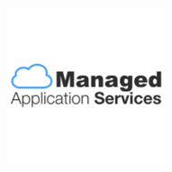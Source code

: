 <title>GreenPI</title>
<div class="navbar navbar-fixed-top"></div>
<br><br><br><br><br><br><br><br><br>
<img src="readme-img/mas-logo.png" style="width: 280px; margin-left: -12px;">

<xmp theme="Cerulean" style="display:none;">

# greenpi

> raising environmental consciousness within an organization

<div style="page-break-after: always;"></div>

##Getting started

1. plug in the RaspberryPI to the small LCD with a HDMI connector
- plug in the Raspberry PI to power with a micro-usb connector
- Wait for about **90 seconds**
- You should see the main screen on the tiny LCD

  ![](readme-img/main.png)
- In your administrator computer, find out the IP address of this RaspberryPI by scanning the connected devices to your router. E.g. `172.16.1.0`
- Visit the IP address in your computer's Chrome browser. E.g. `{GREENPI_IP_ADDRESS}:8000`
- Visit the status your computer's Chrome browser. E.g. `{GREENPI_IP_ADDRESS}:8000/status`
- Visit the admin page in your computer's Chrome browser. E.g. `{GREENPI_IP_ADDRESS}:8000/admin`. The default login credentials are:

  ```
  User Name: sprout
  Password: greenpi
  ``` 
  
  ![](readme-img/admin.png) 
- Add the admin details accordingly on the admin page after logging in successfully
  
  ![](readme-img/admin-success.png)
- Go to the main page `{GREENPI_IP_ADDRESS}:8000` from your admin computer and click start.

###future changes

Just go to any browser from your admin laptop and access

1. **Change Settings**: To change any admin settings such as posters or logo access the raspberry pi's ip from your admin computer's browser again. E.g. `{GREENPI_IP_ADDRESS}:8000/admin`
1. **Stop simulation**: To stop the simulation and restart it click the hidden `PAUSE` simulation button as shown below.

  ![](readme-img/stop-click.jpg)

1. **Start simulation**: To start the simulation just click the `START` button in the middle of the screen.

  ![](readme-img/start-click.jpg)

<div style="page-break-after: always;"></div>

##Equipment

1. Raspberry PI Model B+ (waiting for Model 2 to have Graphic support for Chromium)
1. Micro USB power adapter for pi
1. LCD screen 1280 x 800
1. HDMI cable for the LCD
1. Power cable for the LCD
1. 8GB SD Card (Speed 10x) 

<div style="page-break-after: always;"></div>

##deploy to raspberrypi

1. ssh into the greenpi

  ```
  ssh greenpi 
  ```
1. go to `~/apps/greenpi` and get the latest repo code

  ```
  git pull && npm i
  npm start # or npm run reset
  ```
1. visit browser [localhost:8000](http://localhost:8000)

##install for development

1. git clone 

  ```
  $ git@github.com:ManagedApplicationServices/greenpi.git
  $ cd greenpi
  ```
1. install packages
  
  ```
  $ brew install redis
  $ npm i -g bower log.io
  $ npm i && bower i
  ```
1. setup config files

  ```
  $ cp config.sample.js config.js # amend appPath
  $ cp config/harvester.sample.conf ~/.log.io/harvester.conf # edit greenpi path for all 24 lines
  $ cp .env.sample .env # edit environment variable
  ```
1. create log folder and files

  ```
  $ mkdir logs
  $ cd logs
  $ for file in log.backup.{00..23}; do touch "$file"; done
  $ ls
  log.backup.00 log.backup.03 log.backup.06 log.backup.09 log.backup.12 log.backup.15 log.backup.18 log.backup.21
  log.backup.01 log.backup.04 log.backup.07 log.backup.10 log.backup.13 log.backup.16 log.backup.19 log.backup.22
  log.backup.02 log.backup.05 log.backup.08 log.backup.11 log.backup.14 log.backup.17 log.backup.20 log.backup.23
  ```
1. start redis (it should already be started by the daemon) and log server - run them in background or another shell

  ```
  $ redis-server &
  $ log.io-server &
  $ log.io-harvester &
  ```
1. start kraken with node and visit browser 

  ```
  # reset or start
  $ npm run reset 
  $ npm start 
  ```
1. visit the browser

  1. [localhost:8000](http://localhost:8000/) - simulation
  - [localhost:8000](http://localhost:8000/status) - status page
  - [localhost:8000](http://localhost:8000/admin) - admin settings
  - [localhost:28778](http://localhost:28778/) - log


##install fresh in a raspberry pi

1. clone the repo

  ```
  git clone git@github.com:ManagedApplicationServices/greenpi.git
  ```

###config
  
1. create the general config file

  ```
  cp config.sample.js config.js
  ```
  edit `printerIP`, `paperUsageCap`, `totalPrinters` in the config file `sudo nano config.js`

  ```
  module.exports = {
    "printerIP": "172.19.107.61",
    "paperUsageCap": 1000,
    "totalPrinters": 4,
    ...
  }
  ``` 
1. create app specific config file

	```
	cp config/development.json config/production.json
	```
	
	amend `development` to `production` and edit the wifi network access:
	
	```
	...
	{
    "production": {
      "num": 1,
      "wifi": "wlan0"
    }	
  }
	```
1. create `.env` file from sample:

  ```
  cp .env.sample .env
  ```

  edit `NODE_ENV`:

  ```
  NODE_ENV=development
  ```
1. install npm packages

  ```
  npm i -g log.io
  npm i # bower not needed as compiled css / js files are in the repo
  ```
1. initialise logging
1. start the server in any one of the 2 ways:

  1. to reset the db

    ```
    $ npm run reset
    ```
  - to start the server without any reset and continue automatically from last left state
    ```
    $ npm start
    ```
1. go to url [localhost:8000/admin](localhost:8000/admin) to amend the settings. default settings are:

  - username: `sprout`
  - password: `greenpi`

##logging

###first time

1. create empty log files for hour `00` to hour `23` in folder `logs`:

  ```
  $ for file in log.backup.{00..23}; do touch "$file"; done
  ```
- configure log harvester file `nano ~/.log.io/harvester.conf` with the log filepaths

  ```
  cp config/harvester.sample.conf ~/.log.io/harvester.conf
  ```

###each time
  
1. start log server and harvester (should be started by the kiosk mode)

  ```
  $ log.io-server
  $ log.io-harvester
  ```
- For accessing logs in the browser, go to:

  ```
  http://{GREENPI_IP_ADDRESS}:28778
  ```

##prepare sd card for brand new rpi

###1. initial setup

1. **Install**: [raspbian](http://www.raspberrypi.org/downloads/) **Jessie** on a 8GB SD Card (speed 10x)
- **bootup**: rpi and login with default credentials:

  ```
  login: pi
  password: raspberry
  ```
- general configuration with `sudo raspi-config`
- **Hostname and Hosts**
  1. set hostname of the rpi in file `/etc/hostname`

    ```
    greenpi
    ```
  - set host of the rpi in file `/etc/hosts` in the last line

    ```
    127.0.1.1 greenpi
    ```
- **Keyboard**
  1. change the keyboard layout to US
  
    ```
    sudo nano /etc/default/keyboard
    ```
    
    in the file
    
    ```
    XKBLAYOUT="us"
    ```

- **add new user**
  1. add new user `developer` and its password
  
    ```
    sudo useradd -m developer
    sudo passwd developer
    ```
  1. add user `developer` to sudoers list in file `/etc/sudoers` at the last line

    ```
    developer ALL=(ALL) NOPASSWD: ALL
    ``` 
1. reboot the pi with `sudo reboot`
1. setup wifi accordingly
1. **update** packages with an ethernet connection

  ```
  sudo apt-get update
  sudo apt-get upgrade
  ```

###2. install

1. Chromium browser with Raspbian Wheezy `sudo apt-get install chromium`
- Redis with `sudo apt-get install redis-server`

1. setup logging
	1. Access URL in the browser `{GREENPI_IP_ADDRESS}:28778`

1. **setup other config**

	1. `cp config/.xinitrc /home/developer/.xinitrc` 
	- `cp config/rc.local.sample /etc/rc.local`
	- `cp cmdline.txt.sample /boot/cmdline.txt`
	- `cp config.txt.sample /boot/config.txt`

1. **install** login GUI with `startx`
	1. [install](https://github.com/creationix/nvm#install-script) `nvm`
	
1. **setup ssh**: 
	1. ensure the ssh keys are stored in user folder `/home/developer/.ssh` and not under the root
	- create ssh keys with `ssh-keygen -t rsa -f greenpi -C "rspapps@ricoh.sg"`
	- [add SSH keys to github](https://help.github.com/articles/generating-ssh-keys/#step-4-add-your-ssh-key-to-your-account)
1. **shutdown / restart**

  1. shutdown
  
    ```
    sudo shutdown now
    ```
  1. reboot
  
    ```
    sudo reboot 
    ```

##configure RPi kiosk mode

1. edit file `/home/developer/.xinitrc`. Ensure you install `sudo apt-get install unclutter`.

  ```
  unclutter -idle 15 -root &
  xset -dpms &
  xset s off &
  
  cd ~/apps/greenpi
  nvm use iojs
  log.io-server &
  log.io-harvester &
  /home/developer/.nvm/versions/io.js/v1.6.2/bin/node server.js & > greenpi_xinitrc_log.log 2> greenpi_xinitrc_error.log
  sleep 10
  
  while true; do
    killall -TERM chromium 2>/dev/null;
    sleep 2;
    killall -9 chromium 2>/dev/null;
    chromium --incognito --kiosk --window-size=1280,800 --window-position=0,0 http://localhost:8000
  done;
  ```
1. edit file `/etc/rc.local` with login as user `developer` and `startx`

  ```
  ...
  # Print the IP address
  su -l developer -c startx &
  ...
  ```
1. edit file `/boot/cmdline.txt` add `loglevel=2` at the end
1. exit kiosk mode to command line press:

  ```
  Ctrl + Alt + F2
  ```

##configure RPi Wifi (WPA personal)

1. edit file `sudo nano /etc/network/interfaces`

  ```
  auto wlan0
  auto lo
  
  iface lo inet loopback
  iface eth0 inet dhcp
  
  allow-hotplug wlan0
  iface wlan0 inet dhcp
  
  wpa-conf /etc/wpa_supplicant/wpa_supplicant.conf
  ```
1. edit config file `sudo nano /etc/wpa_supplicant/wpa_supplicant.conf`.

  ``` 
  ctrl_interface=DIR=/var/run/wpa_supplicant GROUP=netdev
  update_config=1

  network={
    ssid="your ssid"
    psk="password"
    proto=WPA
    key_mgmt=WPA-PSK
    pairwise=TKIP
    auth_alg=OPEN
  }
  
  network={
    ssid="another ssid"
    psk="password"
    proto=WPA
    key_mgmt=WPA-PSK
    pairwise=TKIP
    auth_alg=OPEN
  }
  ``` 
1. shutdown and restart connection

  ```
  sudo /etc/init.d/networking restart # method 1
  sudo ifdown wlan0 # method 2
  sudo ifup wlan0
  ``` 
1. check connection

  ```
  ping 8.8.8.8
  ```
1. get rpi's ip address

  ```
  ifconfig # read wlan0, 2nd line: inet addr
  ```

##backups for the sd card images

###from backup to sd card

1. All SD card images can be found in RSP AWS S3 bucket `rspdeveloper` in the filename format of `YYYYMMDD-greenpiVxx.xx.xx.img.gz`. Versions correspond to git tags deployed to production in the Raspberry PI.

  ![](readme-img/aws-s3-backups.png)
  
1. Choose the latest image according to part of the filename `YYMMDD` > Right click > Download
1. Unzip / decompress it in the command line

  ```
  tar -zvxf greenpi.img.gz
  ``` 
1. insert SD Card into your computer to [install the image](http://www.raspberrypi.org/documentation/installation/installing-images/mac.md)
1. run `diskutil` to find out which disk name e.g. `/dev/disk1`

  ```
  diskutil list
  ```
1. unmount the SD card

  ```
  diskutil unmountDisk /dev/disk1
  ```
1. load the image into the SD Card [ 8GB card will take *60 mins* ]

  ```
  sudo dd bs=1m if=greenpi.img of=/dev/disk1
  ```
1. eject SD Card
1. pull out the SD card from the computer to the Raspberry PI
1. Ensure the RPi is connected to:
  1. has the Wifi Module
  1. power
  1. LCD with HDMI
1. Turn on the power for RPi

###from sd card to backup

1. shutdown the pi properly through ssh

  ```
  sudo shutdown now
  ```
1. pull out the SD card from the pi and insert it into your computer
1. see all connected devices to your computer and recognise your SD card

  ```
  df -h
  ```
1. make an image of the SD Card with the name corresponding the the git tag shipped to production (raspberry pi) as noted on the [release github page](https://github.com/ManagedApplicationServices/greenpi/releases) *~20 mins*

  ```
  sudo dd bs=1m if=/dev/disk1 of=greenpiV0.14.0.img
  ```
1. zip the image *~5 mins*

  ```
  tar -cvzf greenpiV0.14.0.img.gz greenpiV0.14.0.img
  ```
1. Store it somewhere. E.g. Upload to AWS S3 bucket `rspdeveloper`

##changelog

1. `v0.14.0` minor adjustments 
1. `v0.13.0` printer info is gotten upon clicking the start button
1. `v0.12.0` refresh page, async pattern and demo mode
1. `v0.10.0` connected to live printer data
1. `v0.9.0` rotating posters at intervals of 2.5 minutes
1. `v0.8.1` moved the last tree away from the right scrollbar and positioned the graph
1. `v0.8.0` moved everything away from right scrollbar of the browser
1. `v0.7.0` simplified to static cloud messages
1. `v0.6.0` simplified tree branches, removed animations
1. `v0.2.0` simulation at every interval 1 Apr 2014
1. `v0.1.0` reducing trees [e357d9a](https://github.com/ManagedApplicationServices/greenpi/commit/e357d9a0338ca0231798968c26b68fec6caadef3) 26 Mar 2014

</xmp>
<script src="http://strapdownjs.com/v/0.2/strapdown.js"></script>
<script src="http://code.jquery.com/jquery-1.11.0.min.js"></script>
<script>
  var $head = $("head");
  var style = $("<link href='http://fonts.googleapis.com/css?family=Open+Sans:300' rel='stylesheet' type='text/css'>"
+"<style> "
+"  body, h1, h2, h3, h4, h5, p {"
+"    font-family: 'Open Sans', sans-serif, Helvetica, Arial, sans-serif !important;"
+"      font-weight: 300 !important"
+"  }"
+"  body, p {"
+"    text-align: justify !important;"
+"    text-justify: inter-word !important;"
+"  }"
+"</style>");
  $head.append(style);
</script>
